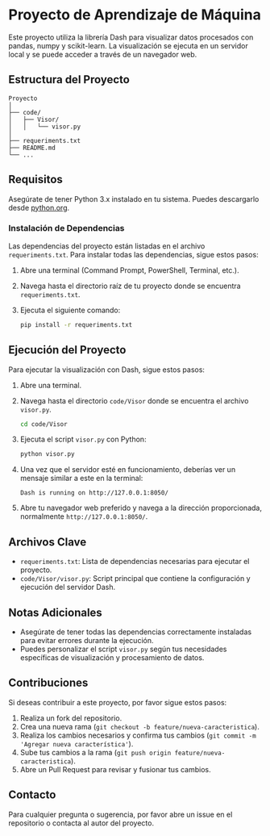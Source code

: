 # Proyecto de Aprendizaje de Máquina

Este proyecto utiliza la librería Dash para visualizar datos procesados con pandas, numpy y scikit-learn. La visualización se ejecuta en un servidor local y se puede acceder a través de un navegador web.

## Estructura del Proyecto

```
Proyecto
│
├── code/
│   ├── Visor/
│   │   └── visor.py
│
├── requeriments.txt
├── README.md
└── ...
```

## Requisitos

Asegúrate de tener Python 3.x instalado en tu sistema. Puedes descargarlo desde [python.org](https://www.python.org/).

### Instalación de Dependencias

Las dependencias del proyecto están listadas en el archivo `requeriments.txt`. Para instalar todas las dependencias, sigue estos pasos:

1. Abre una terminal (Command Prompt, PowerShell, Terminal, etc.).
2. Navega hasta el directorio raíz de tu proyecto donde se encuentra `requeriments.txt`.
3. Ejecuta el siguiente comando:

   ```bash
   pip install -r requeriments.txt
   ```

## Ejecución del Proyecto

Para ejecutar la visualización con Dash, sigue estos pasos:

1. Abre una terminal.
2. Navega hasta el directorio `code/Visor` donde se encuentra el archivo `visor.py`.

   ```bash
   cd code/Visor
   ```

3. Ejecuta el script `visor.py` con Python:

   ```bash
   python visor.py
   ```

4. Una vez que el servidor esté en funcionamiento, deberías ver un mensaje similar a este en la terminal:

   ```
   Dash is running on http://127.0.0.1:8050/
   ```

5. Abre tu navegador web preferido y navega a la dirección proporcionada, normalmente `http://127.0.0.1:8050/`.

## Archivos Clave

- `requeriments.txt`: Lista de dependencias necesarias para ejecutar el proyecto.
- `code/Visor/visor.py`: Script principal que contiene la configuración y ejecución del servidor Dash.

## Notas Adicionales

- Asegúrate de tener todas las dependencias correctamente instaladas para evitar errores durante la ejecución.
- Puedes personalizar el script `visor.py` según tus necesidades específicas de visualización y procesamiento de datos.

## Contribuciones

Si deseas contribuir a este proyecto, por favor sigue estos pasos:

1. Realiza un fork del repositorio.
2. Crea una nueva rama (`git checkout -b feature/nueva-caracteristica`).
3. Realiza los cambios necesarios y confirma tus cambios (`git commit -m 'Agregar nueva característica'`).
4. Sube tus cambios a la rama (`git push origin feature/nueva-caracteristica`).
5. Abre un Pull Request para revisar y fusionar tus cambios.

## Contacto

Para cualquier pregunta o sugerencia, por favor abre un issue en el repositorio o contacta al autor del proyecto.